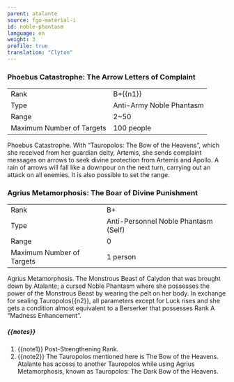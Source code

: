 ```yaml
---
parent: atalante
source: fgo-material-i
id: noble-phantasm
language: en
weight: 3
profile: true
translation: "Clyton"
---
```


### Phoebus Catastrophe: The Arrow Letters of Complaint

<table>
  <tr><td>Rank</td><td>B+{{n1}}</td></tr>
  <tr><td>Type</td><td>Anti-Army Noble Phantasm</td></tr>
  <tr><td>Range</td><td>2~50</td></tr>
  <tr><td>Maximum Number of Targets</td><td>100 people</td></tr>
</table>

Phoebus Catastrophe.
With “Tauropolos: The Bow of the Heavens”, which she received from her guardian deity, Artemis, she sends complaint messages on arrows to seek divine protection from Artemis and Apollo. A rain of arrows will fall like a downpour on the next turn, carrying out an attack on all enemies. It is also possible to set the range.

### Agrius Metamorphosis: The Boar of Divine Punishment

<table>
  <tr><td>Rank</td><td>B+</td></tr>
  <tr><td>Type</td><td>Anti-Personnel Noble Phantasm (Self)</td></tr>
  <tr><td>Range</td><td>0</td></tr>
  <tr><td>Maximum Number of Targets</td><td>1 person</td></tr>
</table>

Agrius Metamorphosis.
The Monstrous Beast of Calydon that was brought down by Atalante; a cursed Noble Phantasm where she possesses the power of the Monstrous Beast by wearing the pelt on her body. In exchange for sealing Tauropolos{{n2}}, all parameters except for Luck rises and she gets a condition almost equivalent to a Berserker that possesses Rank A “Madness Enhancement”.

##### {{notes}}

1. {{note1}} Post-Strengthening Rank.
2. {{note2}} The Tauropolos mentioned here is The Bow of the Heavens. Atalante has access to another Tauropolos while using Agrius Metamorphosis, known as Tauropolos: The Dark Bow of the Heavens.
